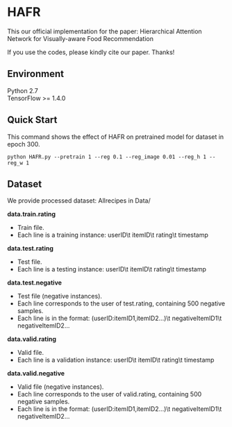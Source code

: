 # HAFR
This our official implementation for the paper: Hierarchical Attention Network for Visually-aware
Food Recommendation

If you use the codes, please kindly cite our paper. Thanks!

## Environment
Python 2.7 <br>
TensorFlow >= 1.4.0

## Quick Start
This command shows the effect of HAFR on pretrained model for dataset in epoch 300. <br>
```
python HAFR.py --pretrain 1 --reg 0.1 --reg_image 0.01 --reg_h 1 --reg_w 1 
```

## Dataset
We provide processed dataset: Allrecipes in Data/ <br>

**data.train.rating** 
* Train file.
* Each line is a training instance: userID\t itemID\t rating\t timestamp

**data.test.rating**
* Test file.
* Each line is a testing instance: userID\t itemID\t rating\t timestamp 

**data.test.negative**
* Test file (negative instances).
* Each line corresponds to the user of test.rating, containing 500 negative samples.
* Each line is in the format: (userID:itemID1,itemID2...)\t negativeItemID1\t negativeItemID2...

**data.valid.rating**
* Valid file.
* Each line is a validation instance: userID\t itemID\t rating\t timestamp 

**data.valid.negative**
* Valid file (negative instances).
* Each line corresponds to the user of valid.rating, containing 500 negative samples.
* Each line is in the format: (userID:itemID1,itemID2...)\t negativeItemID1\t negativeItemID2...
